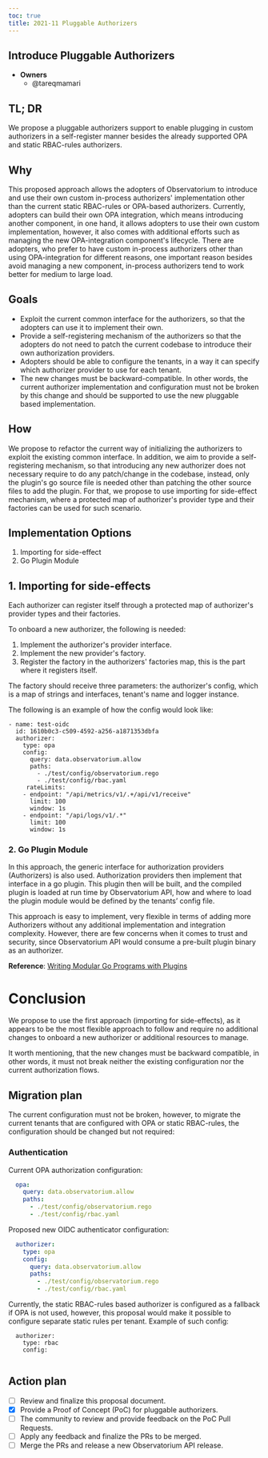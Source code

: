 ```yaml
---
toc: true
title: 2021-11 Pluggable Authorizers
---
```


## Introduce Pluggable Authorizers

* **Owners**
  * @tareqmamari

## TL; DR

We propose a pluggable authorizers support to enable plugging in custom authorizers in a self-register manner besides the already supported OPA and static RBAC-rules authorizers.

## Why

This proposed approach allows the adopters of Observatorium to introduce and use their own custom in-process authorizers' implementation other than the current static RBAC-rules or OPA-based authorizers. Currently, adopters can build their own OPA integration, which means introducing another component, in one hand, it allows adopters to use their own custom implementation, however, it also comes with additional efforts such as managing the new OPA-integration component's lifecycle. There are adopters, who prefer to have custom in-process authorizers other than using OPA-integration for different reasons, one important reason besides avoid managing a new component, in-process authorizers tend to work better for medium to large load.

## Goals

- Exploit the current common interface for the authorizers, so that the adopters can use it to implement their own.
- Provide a self-registering mechanism of the authorizers so that the adopters do not need to patch the current codebase to introduce their own authorization providers.
- Adopters should be able to configure the tenants, in a way it can specify which authorizer provider to use for each tenant.
- The new changes must be backward-compatible. In other words, the current authorizer implementation and configuration must not be broken by this change and should be supported to use the new pluggable based implementation.

## How

We propose to refactor the current way of initializing the authorizers to exploit the existing common interface. In addition, we aim to provide a self-registering mechanism, so that introducing any new authorizer does not necessary require to do any patch/change in the codebase, instead, only the plugin's go source file is needed other than patching the other source files to add the plugin. For that, we propose to use importing for side-effect mechanism, where a protected map of authorizer's provider type and their factories can be used for such scenario.

## Implementation Options

1. Importing for side-effect
2. Go Plugin Module

## 1. Importing for side-effects

Each authorizer can register itself through a protected map of authorizer's provider types and their factories.

To onboard a new authorizer, the following is needed:

1. Implement the authorizer's provider interface.
2. Implement the new provider's factory.
3. Register the factory in the authorizers' factories map, this is the part where it registers itself.

The factory should receive three parameters: the authorizer's config, which is a map of strings and interfaces, tenant's name and logger instance.

The following is an example of how the config would look like:

```
- name: test-oidc
  id: 1610b0c3-c509-4592-a256-a1871353dbfa
  authorizer:
    type: opa
    config:
      query: data.observatorium.allow
      paths:
        - ./test/config/observatorium.rego
        - ./test/config/rbac.yaml
     rateLimits:
    - endpoint: "/api/metrics/v1/.+/api/v1/receive"
      limit: 100
      window: 1s
    - endpoint: "/api/logs/v1/.*"
      limit: 100
      window: 1s
```

### 2. Go Plugin Module

In this approach, the generic interface for authorization providers (Authorizers) is also used. Authorization providers then implement that interface in a go plugin. This plugin then will be built, and the compiled plugin is loaded at run time by Observatorium API, how and where to load the plugin module would be defined by the tenants’ config file.

This approach is easy to implement, very flexible in terms of adding more Authorizers without any additional implementation and integration complexity. However, there are few concerns when it comes to trust and security, since Observatorium API would consume a pre-built plugin binary as an authorizer.

**Reference**: [Writing Modular Go Programs with Plugins](https://medium.com/learning-the-go-programming-language/writing-modular-go-programs-with-plugins-ec46381ee1a9)

# Conclusion

We propose to use the first approach (importing for side-effects), as it appears to be the most flexible approach to follow and require no additional changes to onboard a new authorizer or additional resources to manage.

It worth mentioning, that the new changes must be backward compatible, in other words, it must not break neither the existing configuration nor the current authorization flows.

## Migration plan

The current configuration must not be broken, however, to migrate the current tenants that are configured with OPA or static RBAC-rules, the configuration should be changed but not required:

### Authentication

Current OPA authorization configuration:

```yaml
  opa:
    query: data.observatorium.allow
    paths:
      - ./test/config/observatorium.rego
      - ./test/config/rbac.yaml
```

Proposed new OIDC authenticator configuration:

```yaml
  authorizer:
    type: opa
    config:
      query: data.observatorium.allow
      paths:
        - ./test/config/observatorium.rego
        - ./test/config/rbac.yaml
```

Currently, the static RBAC-rules based authorizer is configured as a fallback if OPA is not used, however, this proposal would make it possible to configure separate static rules per tenant. Example of such config:

```
  authorizer:
    type: rbac
    config:
      
```

## Action plan
- [ ] Review and finalize this proposal document.
- [X] Provide a Proof of Concept (PoC) for pluggable authorizers.
- [ ] The community to review and provide feedback on the PoC Pull Requests.
- [ ] Apply any feedback and finalize the PRs to be merged.
- [ ] Merge the PRs and release a new Observatorium API release.

